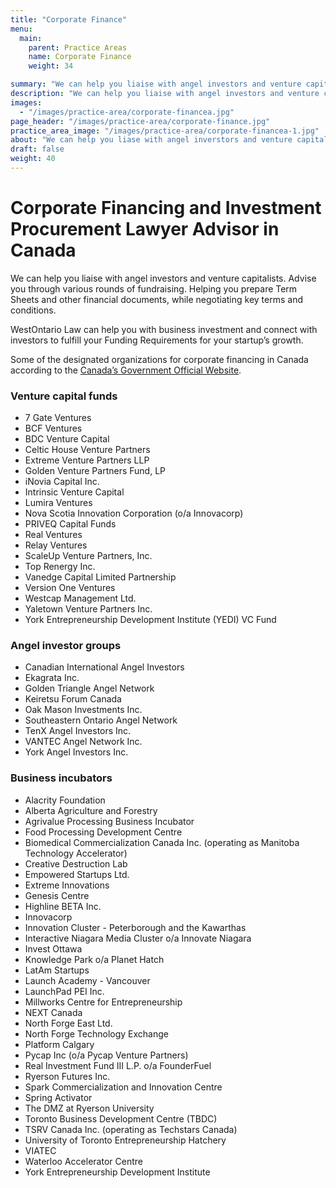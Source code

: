 ```yaml
---
title: "Corporate Finance"
menu:
  main:
    parent: Practice Areas
    name: Corporate Finance
    weight: 34

summary: "We can help you liaise with angel investors and venture capitalists. Advise you through various rounds of fundraising. Helping you prepare Term Sheets and other financial documents, while negotiating key terms and conditions."
description: "We can help you liaise with angel investors and venture capitalists. Advise you through various rounds of fundraising. Helping you prepare Term Sheets and other financial documents, while negotiating key terms and conditions."
images:
  - "/images/practice-area/corporate-financea.jpg"
page_header: "/images/practice-area/corporate-finance.jpg" 
practice_area_image: "/images/practice-area/corporate-financea-1.jpg"
about: "We can help you liase with angel inverstors and venture capitalists. Advise you through various rounds of fund raising. Helping you prepare Term Sheets and other finacial documents, while negotiating key terms and conditions."
draft: false
weight: 40
---
```


# Corporate Financing and Investment Procurement Lawyer Advisor in Canada

We can help you liaise with angel investors and venture capitalists. Advise you through various rounds of fundraising. Helping you prepare Term Sheets and other financial documents, while negotiating key terms and conditions.

WestOntario Law can help you with business investment and connect with investors to fulfill your Funding Requirements for your startup’s growth.

Some of the designated organizations for corporate financing in Canada according to the [Canada’s Government Official Website](https://www.canada.ca/en/immigration-refugees-citizenship/services/immigrate-canada/start-visa/designated-organizations.html).

### Venture capital funds

+ 7 Gate Ventures
+ BCF Ventures
+ BDC Venture Capital
+ Celtic House Venture Partners
+ Extreme Venture Partners LLP
+ Golden Venture Partners Fund, LP
+ iNovia Capital Inc.
+ Intrinsic Venture Capital
+ Lumira Ventures
+ Nova Scotia Innovation Corporation (o/a Innovacorp)
+ PRIVEQ Capital Funds
+ Real Ventures
+ Relay Ventures
+ ScaleUp Venture Partners, Inc.
+ Top Renergy Inc.
+ Vanedge Capital Limited Partnership
+ Version One Ventures
+ Westcap Management Ltd.
+ Yaletown Venture Partners Inc.
+ York Entrepreneurship Development Institute (YEDI) VC Fund

### Angel investor groups

+ Canadian International Angel Investors
+ Ekagrata Inc.
+ Golden Triangle Angel Network
+ Keiretsu Forum Canada
+ Oak Mason Investments Inc.
+ Southeastern Ontario Angel Network
+ TenX Angel Investors Inc.
+ VANTEC Angel Network Inc.
+ York Angel Investors Inc.

### Business incubators

+ Alacrity Foundation
+ Alberta Agriculture and Forestry
+ Agrivalue Processing Business Incubator
+ Food Processing Development Centre
+ Biomedical Commercialization Canada Inc. (operating as Manitoba Technology Accelerator)
+ Creative Destruction Lab
+ Empowered Startups Ltd.
+ Extreme Innovations
+ Genesis Centre
+ Highline BETA Inc.
+ Innovacorp
+ Innovation Cluster - Peterborough and the Kawarthas
+ Interactive Niagara Media Cluster o/a Innovate Niagara
+ Invest Ottawa
+ Knowledge Park o/a Planet Hatch
+ LatAm Startups
+ Launch Academy - Vancouver
+ LaunchPad PEI Inc.
+ Millworks Centre for Entrepreneurship
+ NEXT Canada
+ North Forge East Ltd.
+ North Forge Technology Exchange
+ Platform Calgary
+ Pycap Inc (o/a Pycap Venture Partners)
+ Real Investment Fund III L.P. o/a FounderFuel
+ Ryerson Futures Inc.
+ Spark Commercialization and Innovation Centre
+ Spring Activator
+ The DMZ at Ryerson University
+ Toronto Business Development Centre (TBDC)
+ TSRV Canada Inc. (operating as Techstars Canada)
+ University of Toronto Entrepreneurship Hatchery
+ VIATEC
+ Waterloo Accelerator Centre
+ York Entrepreneurship Development Institute

